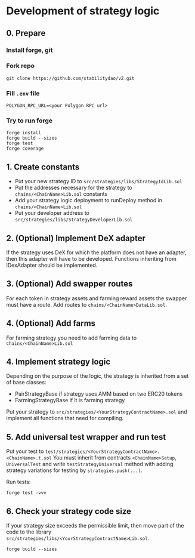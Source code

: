 # Development of strategy logic

## 0. Prepare

### Install forge, git

### Fork repo

```shell
git clone https://github.com/stabilitydao/v2.git
```

### Fill `.env` file

```text
POLYGON_RPC_URL=<your Polygon RPC url>
```

### Try to run forge

```shell
forge install
forge build --sizes
forge test
forge coverage
```

## 1. Create constants

* Put your new strategy ID to `src/strategies/libs/StrategyIdLib.sol`
* Put the addresses necessary for the strategy to `chains/<ChainName>Lib.sol` constants
* Add your strategy logic deployment to runDeploy method in `chains/<ChainName>Lib.sol`
* Put your developer address to `src/strategies/libs/StrategyDeveloperLib.sol`

## 2. (Optional) Implement DeX adapter

If the strategy uses DeX for which the platform does not have an adapter, then this adapter will have to be developed.
Functions inheriting from IDexAdapter should be implemented.

## 3. (Optional) Add swapper routes

For each token in strategy assets and farming reward assets the swapper must have a route.
Add routes to `chains/<ChainName>DataLib.sol`.

## 4. (Optional) Add farms

For farming strategy you need to add farming data to `chains/<ChainName>Lib.sol`

## 4. Implement strategy logic

Depending on the purpose of the logic, the strategy is inherited from a set of base classes:

* PairStrategyBase if strategy uses AMM based on two ERC20 tokens
* FarmingStrategyBase if it is farming strategy

Put your strategy to `src/strategies/<YourStrategyContractName>.sol` and implement all functions that need for compiling.

## 5. Add universal test wrapper and run test

Put your test to `test/strategies/<YourStrategyContractName>.<ChainName>.t.sol`
You must inherit from contracts `<ChainName>Setup`, `UniversalTest` and write `testStrategyUniversal` method with adding strategy variations for testing by `strategies.push(...)`.

Run tests:

```shell
forge test -vvv
```

## 6. Check your strategy code size

If your strategy size exceeds the permissible limit, then move part of the code to the library `src/strategies/libs/<YourStrategyContractName>Lib.sol`.

```shell
forge build --sizes
```
